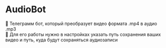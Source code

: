 # AudioBot

:closed_book: Телеграмм бот, который преобразует видео формата .mp4 в аудио .mp3  
:closed_book: Для его работы нужно в настройках указать путь сохранения ваших видео и путь, куда будут сохраняться аудиозаписи  
